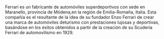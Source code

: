 Ferrari es un fabricante de automóviles superdeportivos 
con sede en Maranello, provincia de Módena,en la región de Emilia-Romaña, Italia.
Esta compañía es el resultante de la idea de su fundador Enzo Ferrari 
de crear una marca de automóviles deturismo con prestaciones lujosas y deportivas, 
basándose en los éxitos obtenidos a partir de la creación de su Scuderia Ferrari de automovilismo en 1929.    